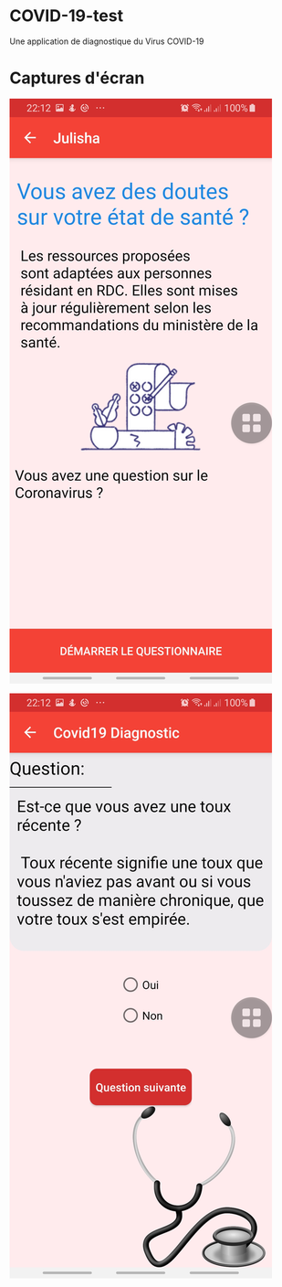 # COVID-19-test
Une application de diagnostique du Virus COVID-19
# Captures d'écran

![alt text](https://github.com/jkanTech/COVID-19-test/blob/master/screenshots/Screenshot_20200408-221207_Julisha.jpg)


![alt text](https://github.com/jkanTech/COVID-19-test/blob/master/screenshots/Screenshot_20200408-221214_Julisha.jpg)

